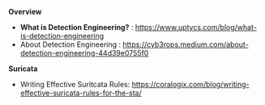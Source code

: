 
**Overview**

- **What is Detection Engineering?** : https://www.uptycs.com/blog/what-is-detection-engineering 
- About Detection Engineering : https://cyb3rops.medium.com/about-detection-engineering-44d39e0755f0


**Suricata**

- Writing Effective Suritcata Rules: https://coralogix.com/blog/writing-effective-suricata-rules-for-the-sta/
